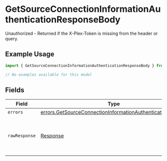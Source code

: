 # GetSourceConnectionInformationAuthenticationResponseBody

Unauthorized - Returned if the X-Plex-Token is missing from the header or query.

## Example Usage

```typescript
import { GetSourceConnectionInformationAuthenticationResponseBody } from "@lukehagar/plexjs/sdk/models/errors";

// No examples available for this model
```

## Fields

| Field                                                                                                                                           | Type                                                                                                                                            | Required                                                                                                                                        | Description                                                                                                                                     |
| ----------------------------------------------------------------------------------------------------------------------------------------------- | ----------------------------------------------------------------------------------------------------------------------------------------------- | ----------------------------------------------------------------------------------------------------------------------------------------------- | ----------------------------------------------------------------------------------------------------------------------------------------------- |
| `errors`                                                                                                                                        | [errors.GetSourceConnectionInformationAuthenticationErrors](../../../sdk/models/errors/getsourceconnectioninformationauthenticationerrors.md)[] | :heavy_minus_sign:                                                                                                                              | N/A                                                                                                                                             |
| `rawResponse`                                                                                                                                   | [Response](https://developer.mozilla.org/en-US/docs/Web/API/Response)                                                                           | :heavy_minus_sign:                                                                                                                              | Raw HTTP response; suitable for custom response parsing                                                                                         |